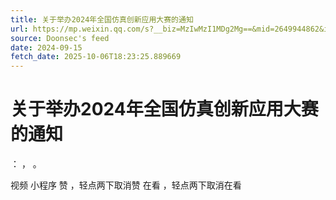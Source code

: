 ```yaml
---
title: 关于举办2024年全国仿真创新应用大赛的通知
url: https://mp.weixin.qq.com/s?__biz=MzIwMzI1MDg2Mg==&mid=2649944862&idx=1&sn=44345b3ded2287091760d6d1293bec5d
source: Doonsec's feed
date: 2024-09-15
fetch_date: 2025-10-06T18:23:25.889669
---
```


# 关于举办2024年全国仿真创新应用大赛的通知

：
，
。

视频
小程序
赞
，轻点两下取消赞
在看
，轻点两下取消在看